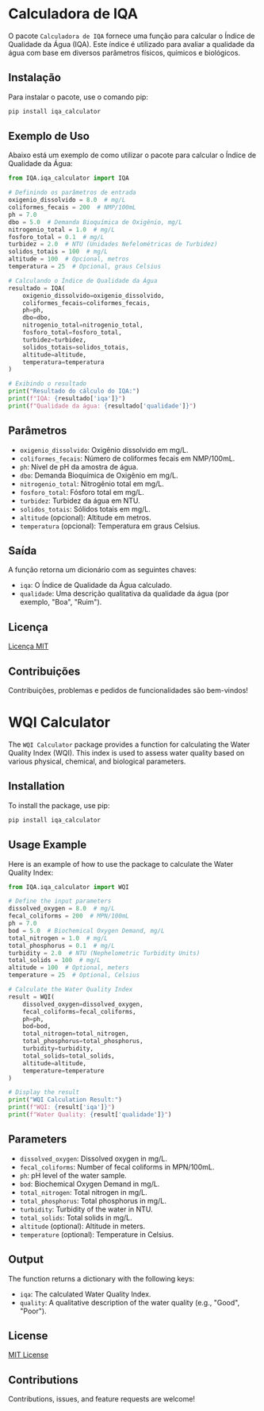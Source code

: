 
# Calculadora de IQA

O pacote `Calculadora de IQA` fornece uma função para calcular o Índice de Qualidade da Água (IQA). Este índice é utilizado para avaliar a qualidade da água com base em diversos parâmetros físicos, químicos e biológicos.

## Instalação

Para instalar o pacote, use o comando pip:

```bash
pip install iqa_calculator
```

## Exemplo de Uso

Abaixo está um exemplo de como utilizar o pacote para calcular o Índice de Qualidade da Água:

```python
from IQA.iqa_calculator import IQA

# Definindo os parâmetros de entrada
oxigenio_dissolvido = 8.0  # mg/L
coliformes_fecais = 200  # NMP/100mL
ph = 7.0
dbo = 5.0  # Demanda Bioquímica de Oxigênio, mg/L
nitrogenio_total = 1.0  # mg/L
fosforo_total = 0.1  # mg/L
turbidez = 2.0  # NTU (Unidades Nefelométricas de Turbidez)
solidos_totais = 100  # mg/L
altitude = 100  # Opcional, metros
temperatura = 25  # Opcional, graus Celsius

# Calculando o Índice de Qualidade da Água
resultado = IQA(
    oxigenio_dissolvido=oxigenio_dissolvido,
    coliformes_fecais=coliformes_fecais,
    ph=ph,
    dbo=dbo,
    nitrogenio_total=nitrogenio_total,
    fosforo_total=fosforo_total,
    turbidez=turbidez,
    solidos_totais=solidos_totais,
    altitude=altitude,
    temperatura=temperatura
)

# Exibindo o resultado
print("Resultado do cálculo do IQA:")
print(f"IQA: {resultado['iqa']}")
print(f"Qualidade da água: {resultado['qualidade']}")
```

## Parâmetros

- `oxigenio_dissolvido`: Oxigênio dissolvido em mg/L.
- `coliformes_fecais`: Número de coliformes fecais em NMP/100mL.
- `ph`: Nível de pH da amostra de água.
- `dbo`: Demanda Bioquímica de Oxigênio em mg/L.
- `nitrogenio_total`: Nitrogênio total em mg/L.
- `fosforo_total`: Fósforo total em mg/L.
- `turbidez`: Turbidez da água em NTU.
- `solidos_totais`: Sólidos totais em mg/L.
- `altitude` (opcional): Altitude em metros.
- `temperatura` (opcional): Temperatura em graus Celsius.

## Saída

A função retorna um dicionário com as seguintes chaves:

- `iqa`: O Índice de Qualidade da Água calculado.
- `qualidade`: Uma descrição qualitativa da qualidade da água (por exemplo, "Boa", "Ruim").

## Licença

[Licença MIT](LICENSE)

## Contribuições

Contribuições, problemas e pedidos de funcionalidades são bem-vindos!



# WQI Calculator

The `WQI Calculator` package provides a function for calculating the Water Quality Index (WQI). This index is used to assess water quality based on various physical, chemical, and biological parameters.

## Installation

To install the package, use pip:

```bash
pip install iqa_calculator
```

## Usage Example

Here is an example of how to use the package to calculate the Water Quality Index:

```python
from IQA.iqa_calculator import WQI

# Define the input parameters
dissolved_oxygen = 8.0  # mg/L
fecal_coliforms = 200  # MPN/100mL
ph = 7.0
bod = 5.0  # Biochemical Oxygen Demand, mg/L
total_nitrogen = 1.0  # mg/L
total_phosphorus = 0.1  # mg/L
turbidity = 2.0  # NTU (Nephelometric Turbidity Units)
total_solids = 100  # mg/L
altitude = 100  # Optional, meters
temperature = 25  # Optional, Celsius

# Calculate the Water Quality Index
result = WQI(
    dissolved_oxygen=dissolved_oxygen,
    fecal_coliforms=fecal_coliforms,
    ph=ph,
    bod=bod,
    total_nitrogen=total_nitrogen,
    total_phosphorus=total_phosphorus,
    turbidity=turbidity,
    total_solids=total_solids,
    altitude=altitude,
    temperature=temperature
)

# Display the result
print("WQI Calculation Result:")
print(f"WQI: {result['iqa']}")
print(f"Water Quality: {result['qualidade']}")
```

## Parameters

- `dissolved_oxygen`: Dissolved oxygen in mg/L.
- `fecal_coliforms`: Number of fecal coliforms in MPN/100mL.
- `ph`: pH level of the water sample.
- `bod`: Biochemical Oxygen Demand in mg/L.
- `total_nitrogen`: Total nitrogen in mg/L.
- `total_phosphorus`: Total phosphorus in mg/L.
- `turbidity`: Turbidity of the water in NTU.
- `total_solids`: Total solids in mg/L.
- `altitude` (optional): Altitude in meters.
- `temperature` (optional): Temperature in Celsius.

## Output

The function returns a dictionary with the following keys:

- `iqa`: The calculated Water Quality Index.
- `quality`: A qualitative description of the water quality (e.g., "Good", "Poor").

## License

[MIT License](LICENSE)

## Contributions

Contributions, issues, and feature requests are welcome!
